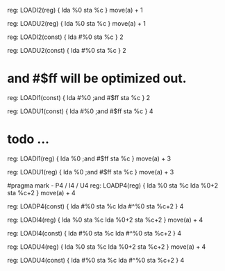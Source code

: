 reg: LOADI2(reg) {
    lda %0
    sta %c
}  move(a) + 1


reg: LOADU2(reg)  {
    lda %0
    sta %c
}  move(a) + 1

reg: LOADI2(const) {
    lda #%0
    sta %c
} 2


reg: LOADU2(const)  {
    lda #%0
    sta %c
} 2

# and #$ff will be optimized out.
reg: LOADI1(const) {
    lda #%0
    ;and #$ff
    sta %c
} 2

reg: LOADU1(const) {
    lda #%0
    ;and #$ff
    sta %c
} 4

# todo ...
reg: LOADI1(reg)  {
    lda %0
    ;and #$ff
    sta %c
}  move(a) + 3

reg: LOADU1(reg)  {
    lda %0
    ;and #$ff
    sta %c
}  move(a) + 3


#pragma mark - P4 / I4 / U4
reg: LOADP4(reg)  {
    lda %0
    sta %c
    lda %0+2
    sta %c+2
}  move(a) + 4


reg: LOADP4(const)  {
    lda #%0
    sta %c
    lda #^%0
    sta %c+2
} 4


reg: LOADI4(reg)  {
    lda %0
    sta %c
    lda %0+2
    sta %c+2
}  move(a) + 4

reg: LOADI4(const)  {
    lda #%0
    sta %c
    lda #^%0
    sta %c+2
} 4


reg: LOADU4(reg)  {
    lda %0
    sta %c
    lda %0+2
    sta %c+2
}  move(a) + 4

reg: LOADU4(const)  {
    lda #%0
    sta %c
    lda #^%0
    sta %c+2
} 4
